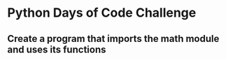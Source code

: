 # Python Days of Code Challenge

## Create a program that imports the math module and uses its functions
